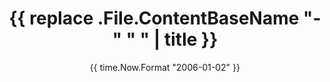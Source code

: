 ---
title: '{{ replace .File.ContentBaseName "-" " " | title }}'
date: '{{ time.Now.Format "2006-01-02" }}'
draft: true
params:
  seo:
    description: "" # Add a description for SEO
    noindex: false # Set to true to prevent search engines from indexing this page
  openGraph:
    description: "Open graph description here"
---